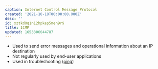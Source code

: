 ```yaml
---
caption: Internet Control Message Protocol
created: '2021-10-10T00:00:00.000Z'
desc: ''
id: xztkd0q1n12hpkep5men9r9
title: ICMP
updated: 1653306044787
---
```

   
   
- Used to send error messages and operational information about an IP destination   
- Not regularly used by end-user applications   
- Used in troubleshooting ([ping](../devlog/ping.md))
